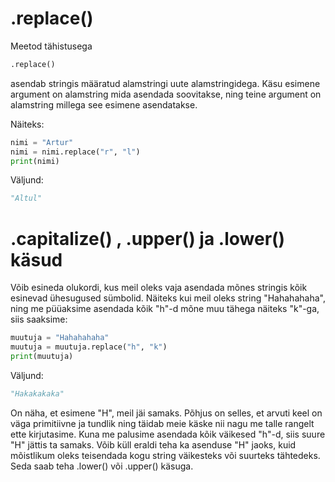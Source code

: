 # .replace()

Meetod tähistusega

```python
.replace()
```
asendab stringis määratud alamstringi uute alamstringidega.
Käsu esimene argument on alamstring mida asendada soovitakse, ning teine argument on alamstring millega see esimene asendatakse. 

Näiteks:

```python
nimi = "Artur"
nimi = nimi.replace("r", "l")
print(nimi)
```
Väljund:

```python
"Altul"
```

# .capitalize() , .upper() ja .lower() käsud

Võib esineda olukordi, kus meil oleks vaja asendada mõnes stringis kõik esinevad ühesugused sümbolid.
Näiteks kui meil oleks string "Hahahahaha", ning me püüaksime asendada kõik "h"-d mõne muu tähega näiteks "k"-ga, siis saaksime:

```python
muutuja = "Hahahahaha"
muutuja = muutuja.replace("h", "k")
print(muutuja)
```
Väljund:

```python
"Hakakakaka"
```
On näha, et esimene "H", meil jäi samaks. Põhjus on selles, et arvuti keel on väga primitiivne ja tundlik ning täidab meie käske nii nagu me talle rangelt ette kirjutasime.
Kuna me palusime asendada kõik väikesed "h"-d, siis suure "H" jättis ta samaks. Võib küll eraldi teha ka asenduse "H" jaoks, kuid mõistlikum oleks teisendada kogu string väikesteks või suurteks tähtedeks. Seda saab teha .lower() või .upper() käsuga.

